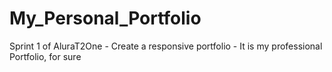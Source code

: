 # My_Personal_Portfolio
Sprint 1 of AluraT2One - Create a responsive portfolio - It is my professional Portfolio, for sure
